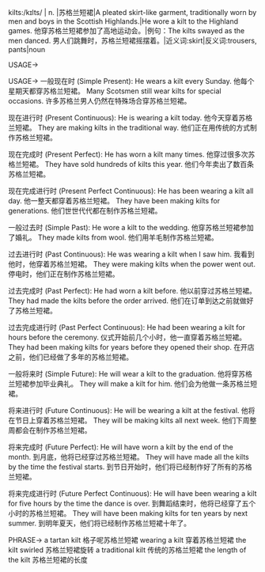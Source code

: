 kilts:/kɪlts/ | n. |苏格兰短裙|A pleated skirt-like garment, traditionally worn by men and boys in the Scottish Highlands.|He wore a kilt to the Highland games. 他穿苏格兰短裙参加了高地运动会。|例句：The kilts swayed as the men danced. 男人们跳舞时，苏格兰短裙摇摆着。|近义词:skirt|反义词:trousers, pants|noun


USAGE->

USAGE->
一般现在时 (Simple Present):
He wears a kilt every Sunday. 他每个星期天都穿苏格兰短裙。
Many Scotsmen still wear kilts for special occasions. 许多苏格兰男人仍然在特殊场合穿苏格兰短裙。


现在进行时 (Present Continuous):
He is wearing a kilt today. 他今天穿着苏格兰短裙。
They are making kilts in the traditional way. 他们正在用传统的方式制作苏格兰短裙。


现在完成时 (Present Perfect):
He has worn a kilt many times. 他穿过很多次苏格兰短裙。
They have sold hundreds of kilts this year. 他们今年卖出了数百条苏格兰短裙。


现在完成进行时 (Present Perfect Continuous):
He has been wearing a kilt all day. 他一整天都穿着苏格兰短裙。
They have been making kilts for generations. 他们世世代代都在制作苏格兰短裙。


一般过去时 (Simple Past):
He wore a kilt to the wedding. 他穿苏格兰短裙参加了婚礼。
They made kilts from wool. 他们用羊毛制作苏格兰短裙。


过去进行时 (Past Continuous):
He was wearing a kilt when I saw him. 我看到他时，他穿着苏格兰短裙。
They were making kilts when the power went out.  停电时，他们正在制作苏格兰短裙。


过去完成时 (Past Perfect):
He had worn a kilt before. 他以前穿过苏格兰短裙。
They had made the kilts before the order arrived. 他们在订单到达之前就做好了苏格兰短裙。


过去完成进行时 (Past Perfect Continuous):
He had been wearing a kilt for hours before the ceremony.  仪式开始前几个小时，他一直穿着苏格兰短裙。
They had been making kilts for years before they opened their shop.  在开店之前，他们已经做了多年的苏格兰短裙。


一般将来时 (Simple Future):
He will wear a kilt to the graduation. 他将穿苏格兰短裙参加毕业典礼。
They will make a kilt for him. 他们会为他做一条苏格兰短裙。


将来进行时 (Future Continuous):
He will be wearing a kilt at the festival. 他将在节日上穿着苏格兰短裙。
They will be making kilts all next week. 他们下周整周都会在制作苏格兰短裙。


将来完成时 (Future Perfect):
He will have worn a kilt by the end of the month.  到月底，他将已经穿过苏格兰短裙。
They will have made all the kilts by the time the festival starts.  到节日开始时，他们将已经制作好了所有的苏格兰短裙。


将来完成进行时 (Future Perfect Continuous):
He will have been wearing a kilt for five hours by the time the dance is over.  到舞蹈结束时，他将已经穿了五个小时的苏格兰短裙。
They will have been making kilts for ten years by next summer.  到明年夏天，他们将已经制作苏格兰短裙十年了。




PHRASE->
a tartan kilt  格子呢苏格兰短裙
wearing a kilt  穿着苏格兰短裙
the kilt swirled  苏格兰短裙旋转
a traditional kilt  传统的苏格兰短裙
the length of the kilt  苏格兰短裙的长度
